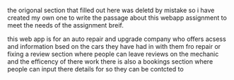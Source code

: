 the origonal section that filled out here was deletd by mistake so i have created my own one to write the passage about this webapp assignment to meet the needs of the assignment breif.

this web app is for an auto repair and upgrade company who offers acsess and information bsed on the cars they have had in with them fro repair or fixing a review section where people can leave reviews on the mechanic and the efficency of there work there is also a bookings section where people can input there details for so they can be contcted to